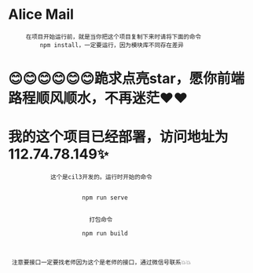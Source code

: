 
#                           Alice Mail
         在项目开始运行前，就是当你把这个项目复制下来时请将下面的命令
             npm install，一定要运行，因为模块库不同存在差异


                 
#          😊😊😊😊😊😊跪求点亮star，愿你前端路程顺风顺水，不再迷茫❤❤

              
#                我的这个项目已经部署，访问地址为112.74.78.149✨
      
              
                这个是cil3开发的。运行时开始的命令


                         npm run serve


                           打包命令

                         npm run build
    


     注意要接口一定要找老师因为这个是老师的接口，通过微信号联系💥💥



